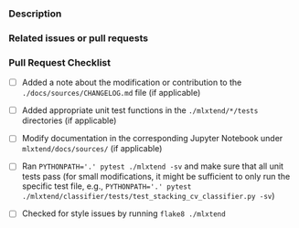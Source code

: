 ### Description

<!--  
Please insert a brief description of the Pull request here
-->



### Related issues or pull requests

<!--  
If applicable, please link related issues/pull request here. E.g.,   
Fixes #366
-->



### Pull Request Checklist

- [ ] Added a note about the modification or contribution to the `./docs/sources/CHANGELOG.md` file (if applicable)
- [ ] Added appropriate unit test functions in the `./mlxtend/*/tests` directories (if applicable)
- [ ] Modify documentation in the corresponding Jupyter Notebook under `mlxtend/docs/sources/` (if applicable)
- [ ] Ran `PYTHONPATH='.' pytest ./mlxtend -sv` and make sure that all unit tests pass (for small modifications, it might be sufficient to only run the specific test file, e.g., `PYTHONPATH='.' pytest ./mlxtend/classifier/tests/test_stacking_cv_classifier.py -sv`)
- [ ] Checked for style issues by running `flake8 ./mlxtend`




<!--NOTE  
Due to the improved GitHub UI, the squashing of commits is no longer necessary.
Please DO NOT SQUASH commits since they help with keeping track of the changes during the discussion).
For more information and instructions, please see http://rasbt.github.io/mlxtend/contributing/  
-->

